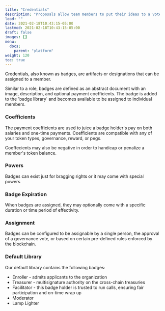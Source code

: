 ```yaml
---
title: "Credentials"
description: "Proposals allow team members to put their ideas to a vote"
lead: ""
date: 2021-02-18T10:43:15-05:00
lastmod: 2021-02-18T10:43:15-05:00
draft: false
images: []
menu: 
  docs:
    parent: "platform"
weight: 120
toc: true
---
```


Credentials, also known as badges, are artifacts or designations that can be assigned to a member. 

Similar to a role, badges are defined as an abstract document with an image, description, and optional payment coefficients. The badge is added to the 'badge library' and becomes available to be assigned to individual members.

### Coefficients
The payment coefficients are used to juice a badge holder's pay on both salaries and one-time payments. Coefficients are compatible with any of your token types, governance, reward, or pegs.

Coeffecients may also be negative in order to handicap or penalize a member's token balance.

### Powers
Badges can exist just for bragging rights or it may come with special powers.

### Badge Expiration
When badges are assigned, they may optionally come with a specific duration or time period of effectivity.

### Assignment
Badges can be configured to be assignable by a single person, the approval of a governance vote, or based on certain pre-defined rules enforced by the blockchain.

### Default Library
Our default library contains the following badges:
- Enroller - admits applicants to the organization
- Treasurer - multisignature authority on the cross-chain treasuries
- Facilitator - this badge holder is trusted to run calls, ensuring fair participation and on-time wrap up
- Moderator
- Lamp Lighter

